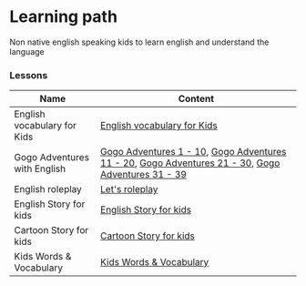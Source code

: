 # Learning path
Non native english speaking kids to learn english and understand the language

### Lessons
| Name | Content |
| ---------------- | --------------- |
| English vocabulary for Kids | [English vocabulary for Kids](https://www.youtube.com/playlist?list=PL01EBEDFC2BAA4848) |
| Gogo Adventures with English | [Gogo Adventures 1 - 10](https://www.youtube.com/playlist?list=PLXK2bNLKSghKoHdO-DyN4ERIjwVpPLWn9), [Gogo Adventures 11 - 20](https://www.youtube.com/watch?v=Q9-0MdQ8VTw&list=PLXK2bNLKSghLqOF5252CLMAq722SnskhT), [Gogo Adventures 21 - 30](https://www.youtube.com/watch?v=hbsDjkrtFuI&list=PLXK2bNLKSghIInJDUXmCI3bQ7nb4AFPXB), [Gogo Adventures 31 - 39](https://www.youtube.com/playlist?list=PLXK2bNLKSghKWnYmD8I0zCq4wzvDobJxg) |
| English roleplay | [Let's roleplay](https://www.youtube.com/playlist?list=PLii5rkhsE0Ld3xCgxG6j5fw7RlG2S5czO) |
| English Story for kids | [English Story for kids](https://www.youtube.com/watch?v=fVqfIxNs6o4&list=PLii5rkhsE0LeIi1U-PJZ2s1inRgnzjggR) |
| Cartoon Story for kids | [Cartoon Story for kids](https://www.youtube.com/playlist?list=PLii5rkhsE0Lc5f1FhF8l-QSDo7XO-0FkG) |
| Kids Words & Vocabulary | [Kids Words & Vocabulary](https://www.youtube.com/playlist?list=PLii5rkhsE0LdtTknIAU8v6L1AO5A2l8pE) |
